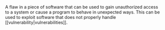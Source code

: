 A flaw in a piece of software that can be used to gain unauthorized access to a system or cause a program to behave in unexpected ways. This can be used to exploit software that does not properly handle [[vulnerability|vulnerabilities]].